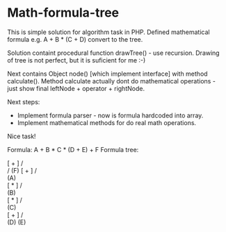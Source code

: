 # Math-formula-tree



This is simple solution for algorithm task in PHP.
Defined mathematical formula e.g. A + B * (C + D) convert to the tree.

Solution containt procedural function drawTree() - use recursion.
Drawing of tree is not perfect, but it is suficient for me :-)

Next contains Object node() [which implement interface] with method calculate().
Method calculate actually dont do mathematical operations - just show final leftNode + operator + rightNode.


Next steps:
- Implement formula parser - now is formula hardcoded into array.
- Implement mathematical methods for do real math operations.

Nice task!

Formula: A + B * C * (D + E) + F 
Formula tree:

[ + ]
/    \
/    (F)
[ + ]
/    \
(A)   \
[ * ]
/    \
(B)   \
[ * ]
/    \
(C)   \
[ + ]
/    \
(D)  (E) 
